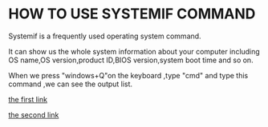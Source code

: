 # HOW TO USE SYSTEMIF COMMAND
Systemif is a frequently used operating system command.

It can show us the whole system information about your computer including OS name,OS version,product ID,BIOS version,system boot time and so on. 

When we press "windows+Q"on the keyboard ,type "cmd" and type this command ,we can see the output list.


[the first link](https://www.computerhope.com/systemin.htm)

[the second link](https://www.dell.com/support/kbdoc/en-ca/000284775/how-to-use-the-systeminfo-command-to-obtain-configuration-information)

